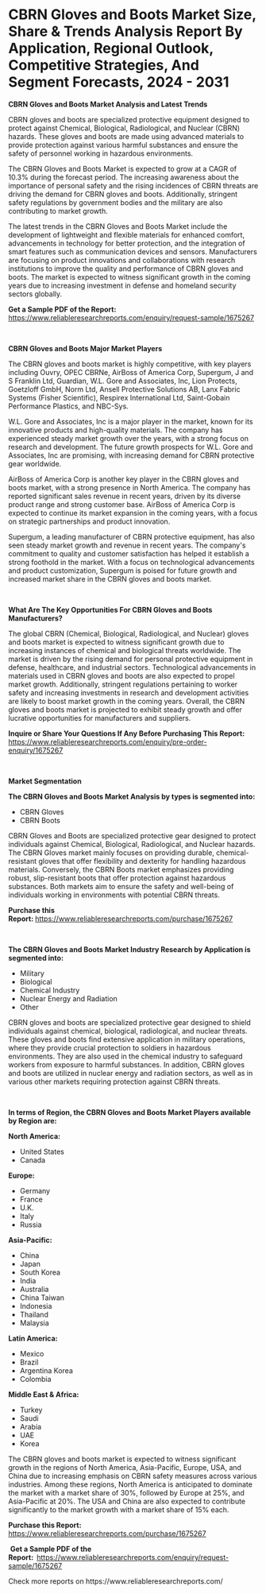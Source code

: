 <p><h1>CBRN Gloves and Boots Market Size, Share & Trends Analysis Report By Application, Regional Outlook, Competitive Strategies, And Segment Forecasts, 2024 - 2031</h1></p><p><strong>CBRN Gloves and Boots Market Analysis and Latest Trends</strong></p>
<p><p>CBRN gloves and boots are specialized protective equipment designed to protect against Chemical, Biological, Radiological, and Nuclear (CBRN) hazards. These gloves and boots are made using advanced materials to provide protection against various harmful substances and ensure the safety of personnel working in hazardous environments.</p><p>The CBRN Gloves and Boots Market is expected to grow at a CAGR of 10.3% during the forecast period. The increasing awareness about the importance of personal safety and the rising incidences of CBRN threats are driving the demand for CBRN gloves and boots. Additionally, stringent safety regulations by government bodies and the military are also contributing to market growth.</p><p>The latest trends in the CBRN Gloves and Boots Market include the development of lightweight and flexible materials for enhanced comfort, advancements in technology for better protection, and the integration of smart features such as communication devices and sensors. Manufacturers are focusing on product innovations and collaborations with research institutions to improve the quality and performance of CBRN gloves and boots. The market is expected to witness significant growth in the coming years due to increasing investment in defense and homeland security sectors globally.</p></p>
<p><strong>Get a Sample PDF of the Report:&nbsp;</strong> <a href="https://www.reliableresearchreports.com/enquiry/request-sample/1675267">https://www.reliableresearchreports.com/enquiry/request-sample/1675267</a></p>
<p>&nbsp;</p>
<p><strong>CBRN Gloves and Boots Major Market Players</strong></p>
<p><p>The CBRN gloves and boots market is highly competitive, with key players including Ouvry, OPEC CBRNe, AirBoss of America Corp, Supergum, J and S Franklin Ltd, Guardian, W.L. Gore and Associates, Inc, Lion Protects, Goetzloff GmbH, Norm Ltd, Ansell Protective Solutions AB, Lanx Fabric Systems (Fisher Scientific), Respirex International Ltd, Saint-Gobain Performance Plastics, and NBC-Sys.</p><p>W.L. Gore and Associates, Inc is a major player in the market, known for its innovative products and high-quality materials. The company has experienced steady market growth over the years, with a strong focus on research and development. The future growth prospects for W.L. Gore and Associates, Inc are promising, with increasing demand for CBRN protective gear worldwide.</p><p>AirBoss of America Corp is another key player in the CBRN gloves and boots market, with a strong presence in North America. The company has reported significant sales revenue in recent years, driven by its diverse product range and strong customer base. AirBoss of America Corp is expected to continue its market expansion in the coming years, with a focus on strategic partnerships and product innovation.</p><p>Supergum, a leading manufacturer of CBRN protective equipment, has also seen steady market growth and revenue in recent years. The company's commitment to quality and customer satisfaction has helped it establish a strong foothold in the market. With a focus on technological advancements and product customization, Supergum is poised for future growth and increased market share in the CBRN gloves and boots market.</p></p>
<p>&nbsp;</p>
<p><strong>What Are The Key Opportunities For CBRN Gloves and Boots Manufacturers?</strong></p>
<p><p>The global CBRN (Chemical, Biological, Radiological, and Nuclear) gloves and boots market is expected to witness significant growth due to increasing instances of chemical and biological threats worldwide. The market is driven by the rising demand for personal protective equipment in defense, healthcare, and industrial sectors. Technological advancements in materials used in CBRN gloves and boots are also expected to propel market growth. Additionally, stringent regulations pertaining to worker safety and increasing investments in research and development activities are likely to boost market growth in the coming years. Overall, the CBRN gloves and boots market is projected to exhibit steady growth and offer lucrative opportunities for manufacturers and suppliers.</p></p>
<p><strong>Inquire or Share Your Questions If Any Before Purchasing This Report:</strong> <a href="https://www.reliableresearchreports.com/enquiry/pre-order-enquiry/1675267">https://www.reliableresearchreports.com/enquiry/pre-order-enquiry/1675267</a></p>
<p>&nbsp;</p>
<p><strong>Market Segmentation</strong></p>
<p><strong>The CBRN Gloves and Boots Market Analysis by types is segmented into:</strong></p>
<p><ul><li>CBRN Gloves</li><li>CBRN Boots</li></ul></p>
<p><p>CBRN Gloves and Boots are specialized protective gear designed to protect individuals against Chemical, Biological, Radiological, and Nuclear hazards. The CBRN Gloves market mainly focuses on providing durable, chemical-resistant gloves that offer flexibility and dexterity for handling hazardous materials. Conversely, the CBRN Boots market emphasizes providing robust, slip-resistant boots that offer protection against hazardous substances. Both markets aim to ensure the safety and well-being of individuals working in environments with potential CBRN threats.</p></p>
<p><strong>Purchase this Report:&nbsp;</strong><a href="https://www.reliableresearchreports.com/purchase/1675267">https://www.reliableresearchreports.com/purchase/1675267</a></p>
<p>&nbsp;</p>
<p><strong>The CBRN Gloves and Boots Market Industry Research by Application is segmented into:</strong></p>
<p><ul><li>Military</li><li>Biological</li><li>Chemical Industry</li><li>Nuclear Energy and Radiation</li><li>Other</li></ul></p>
<p><p>CBRN gloves and boots are specialized protective gear designed to shield individuals against chemical, biological, radiological, and nuclear threats. These gloves and boots find extensive application in military operations, where they provide crucial protection to soldiers in hazardous environments. They are also used in the chemical industry to safeguard workers from exposure to harmful substances. In addition, CBRN gloves and boots are utilized in nuclear energy and radiation sectors, as well as in various other markets requiring protection against CBRN threats.</p></p>
<p>&nbsp;</p>
<p><strong>In terms of Region, the CBRN Gloves and Boots Market Players available by Region are:</strong></p>
<p>
    <p> <strong> North America: </strong>
        <ul>
            <li>United States</li>
            <li>Canada</li>
        </ul>
        </p> 
    <p> <strong> Europe: </strong>
        <ul>
            <li>Germany</li>
            <li>France</li>
            <li>U.K.</li>
            <li>Italy</li>
            <li>Russia</li>
        </ul>
        </p> 
    <p> <strong> Asia-Pacific: </strong>
        <ul>
            <li>China</li>
            <li>Japan</li>
            <li>South Korea</li>
            <li>India</li>
            <li>Australia</li>
            <li>China Taiwan</li>
            <li>Indonesia</li>
            <li>Thailand</li>
            <li>Malaysia</li>
        </ul>
        </p> 
    <p> <strong> Latin America: </strong>
        <ul>
            <li>Mexico</li>
            <li>Brazil</li>
            <li>Argentina Korea</li>
            <li>Colombia</li>
        </ul>
        </p> 
    <p> <strong> Middle East & Africa: </strong>
        <ul>
            <li>Turkey</li>
            <li>Saudi</li>
            <li>Arabia</li>
            <li>UAE</li>
            <li>Korea</li>
        </ul>
    </p>
    </p>
<p><p>The CBRN gloves and boots market is expected to witness significant growth in the regions of North America, Asia-Pacific, Europe, USA, and China due to increasing emphasis on CBRN safety measures across various industries. Among these regions, North America is anticipated to dominate the market with a market share of 30%, followed by Europe at 25%, and Asia-Pacific at 20%. The USA and China are also expected to contribute significantly to the market growth with a market share of 15% each.</p></p>
<p><strong>Purchase this Report: </strong><a href="https://www.reliableresearchreports.com/purchase/1675267">https://www.reliableresearchreports.com/purchase/1675267</a></p>
<p>&nbsp;<strong>Get a Sample PDF of the Report:&nbsp;&nbsp;</strong><a href="https://www.reliableresearchreports.com/enquiry/request-sample/1675267">https://www.reliableresearchreports.com/enquiry/request-sample/1675267</a></p>
<p><strong></strong></p>
<p>Check more reports on https://www.reliableresearchreports.com/</p>